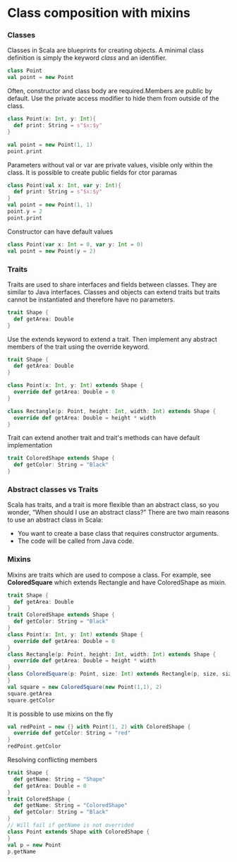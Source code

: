 # Class composition with mixins
### Classes
Classes in Scala are blueprints for creating objects. A minimal class definition is simply the keyword _class_ and an identifier.
```scala
class Point
val point = new Point
```
Often, constructor and class body are required.Members are public by default. Use the private access modifier to hide them from outside of the class.
```scala
class Point(x: Int, y: Int){
  def print: String = s"$x:$y"
}

val point = new Point(1, 1)
point.print
```
Parameters without val or var are private values, visible only within the class. It is possible to create public fields for ctor paramas
```scala
class Point(val x: Int, var y: Int){
  def print: String = s"$x:$y"
}
val point = new Point(1, 1)
point.y = 2
point.print
```
Constructor can have default values
```scala
class Point(var x: Int = 0, var y: Int = 0)
val point = new Point(y = 2)
```

### Traits
Traits are used to share interfaces and fields between classes. They are similar to Java interfaces. Classes and objects can extend traits but traits cannot be instantiated and therefore have no parameters.
```scala
trait Shape {
  def getArea: Double
}
```
Use the extends keyword to extend a trait. Then implement any abstract members of the trait using the override keyword.
```scala
trait Shape {
  def getArea: Double
}

class Point(x: Int, y: Int) extends Shape {
  override def getArea: Double = 0
}

class Rectangle(p: Point, height: Int, width: Int) extends Shape {
  override def getArea: Double = height * width
}
```
Trait can extend another trait and trait's methods can have default implementation
```scala
trait ColoredShape extends Shape {
  def getColor: String = "Black"
}
```

### Abstract classes vs Traits
Scala has traits, and a trait is more flexible than an abstract class, so you wonder, “When should I use an abstract class?”
There are two main reasons to use an abstract class in Scala:
* You want to create a base class that requires constructor arguments.
* The code will be called from Java code.


### Mixins
Mixins are traits which are used to compose a class. For example, see __ColoredSquare__ which extends Rectangle and have ColoredShape as mixin.
```scala
trait Shape {
  def getArea: Double
}
trait ColoredShape extends Shape {
  def getColor: String = "Black"
}
class Point(x: Int, y: Int) extends Shape {
  override def getArea: Double = 0
}
class Rectangle(p: Point, height: Int, width: Int) extends Shape {
  override def getArea: Double = height * width
}
class ColoredSquare(p: Point, size: Int) extends Rectangle(p, size, size) with ColoredShape {
}
val square = new ColoredSquare(new Point(1,1), 2)
square.getArea
square.getColor
```
It is possible to use mixins on the fly 
```scala
val redPoint = new {} with Point(1, 2) with ColoredShape {
  override def getColor: String = "red"
}
redPoint.getColor
```
Resolving conflicting members
```scala
trait Shape {
  def getName: String = "Shape"
  def getArea: Double = 0
}
trait ColoredShape {
  def getName: String = "ColoredShape"
  def getColor: String = "Black"
}
// Will fail if getName is not overrided
class Point extends Shape with ColoredShape {
}
val p = new Point
p.getName
```


